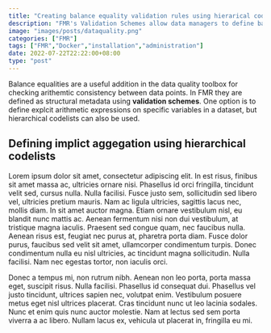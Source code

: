 ```yaml
---
title: "Creating balance equality validation rules using hierarical codelists in FMR"
description: "FMR's Validation Schemes allow data managers to define balance equality validation rules. In this article we look at how Hierarchical Codelists can be used to automatically define such rules."
image: "images/posts/dataquality.png"
categories: ["FMR"]
tags: ["FMR","Docker","installation","administration"]
date: 2022-07-22T22:22:00+08:00
type: "post"
---
```


Balance equalities are a useful addition in the data quality toolbox for checking arithemtic consistency between data points. In FMR they are defined as structural metadata using **validation schemes**. One option is to define explcit arithmetic expressions on specific variables in a dataset, but hierarchical codelists can also be used.

## Defining implict aggegation using hierarchical codelists

Lorem ipsum dolor sit amet, consectetur adipiscing elit. In est risus, finibus sit amet massa ac, ultricies ornare nisi. Phasellus id orci fringilla, tincidunt velit sed, cursus nulla. Nulla facilisi. Fusce justo sem, sollicitudin sed libero vel, ultricies pretium mauris. Nam ac ligula ultricies, sagittis lacus nec, mollis diam. In sit amet auctor magna. Etiam ornare vestibulum nisl, eu blandit nunc mattis ac. Aenean fermentum nisi non dui vestibulum, at tristique magna iaculis. Praesent sed congue quam, nec faucibus nulla. Aenean risus est, feugiat nec purus at, pharetra porta diam. Fusce dolor purus, faucibus sed velit sit amet, ullamcorper condimentum turpis. Donec condimentum nulla eu nisl ultricies, ac tincidunt magna sollicitudin. Nulla facilisi. Nam nec egestas tortor, non iaculis orci.

Donec a tempus mi, non rutrum nibh. Aenean non leo porta, porta massa eget, suscipit risus. Nulla facilisi. Phasellus id consequat dui. Phasellus vel justo tincidunt, ultrices sapien nec, volutpat enim. Vestibulum posuere metus eget nisl ultrices placerat. Cras tincidunt nunc ut leo lacinia sodales. Nunc et enim quis nunc auctor molestie. Nam at lectus sed sem porta viverra a ac libero. Nullam lacus ex, vehicula ut placerat in, fringilla eu mi.

